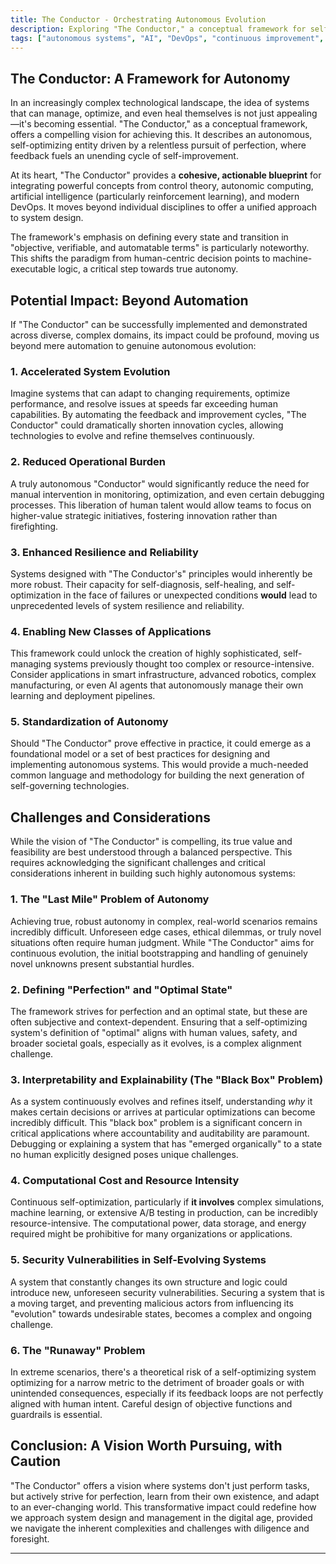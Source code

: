 ```yaml
---
title: The Conductor - Orchestrating Autonomous Evolution
description: Exploring "The Conductor," a conceptual framework for self-optimizing systems, and its potential to revolutionize how we build and manage complex technologies.
tags: ["autonomous systems", "AI", "DevOps", "continuous improvement", "system design"]
---
```


## The Conductor: A Framework for Autonomy

In an increasingly complex technological landscape, the idea of systems that can manage, optimize, and even heal themselves is not just appealing—it's becoming essential. "The Conductor," as a conceptual framework, offers a compelling vision for achieving this. It describes an autonomous, self-optimizing entity driven by a relentless pursuit of perfection, where feedback fuels an unending cycle of self-improvement.

At its heart, "The Conductor" provides a **cohesive, actionable blueprint** for integrating powerful concepts from control theory, autonomic computing, artificial intelligence (particularly reinforcement learning), and modern DevOps. It moves beyond individual disciplines to offer a unified approach to system design.

The framework's emphasis on defining every state and transition in "objective, verifiable, and automatable terms" is particularly noteworthy. This shifts the paradigm from human-centric decision points to machine-executable logic, a critical step towards true autonomy.

## Potential Impact: Beyond Automation

If "The Conductor" can be successfully implemented and demonstrated across diverse, complex domains, its impact could be profound, moving us beyond mere automation to genuine autonomous evolution:

### 1. Accelerated System Evolution
Imagine systems that can adapt to changing requirements, optimize performance, and resolve issues at speeds far exceeding human capabilities. By automating the feedback and improvement cycles, "The Conductor" could dramatically shorten innovation cycles, allowing technologies to evolve and refine themselves continuously.

### 2. Reduced Operational Burden
A truly autonomous "Conductor" would significantly reduce the need for manual intervention in monitoring, optimization, and even certain debugging processes. This liberation of human talent would allow teams to focus on higher-value strategic initiatives, fostering innovation rather than firefighting.

### 3. Enhanced Resilience and Reliability
Systems designed with "The Conductor's" principles would inherently be more robust. Their capacity for self-diagnosis, self-healing, and self-optimization in the face of failures or unexpected conditions **would** lead to unprecedented levels of system resilience and reliability.

### 4. Enabling New Classes of Applications
This framework could unlock the creation of highly sophisticated, self-managing systems previously thought too complex or resource-intensive. Consider applications in smart infrastructure, advanced robotics, complex manufacturing, or even AI agents that autonomously manage their own learning and deployment pipelines.

### 5. Standardization of Autonomy
Should "The Conductor" prove effective in practice, it could emerge as a foundational model or a set of best practices for designing and implementing autonomous systems. This would provide a much-needed common language and methodology for building the next generation of self-governing technologies.

## Challenges and Considerations

While the vision of "The Conductor" is compelling, its true value and feasibility are best understood through a balanced perspective. This requires acknowledging the significant challenges and critical considerations inherent in building such highly autonomous systems:

### 1. The "Last Mile" Problem of Autonomy
Achieving true, robust autonomy in complex, real-world scenarios remains incredibly difficult. Unforeseen edge cases, ethical dilemmas, or truly novel situations often require human judgment. While "The Conductor" aims for continuous evolution, the initial bootstrapping and handling of genuinely novel unknowns present substantial hurdles.

### 2. Defining "Perfection" and "Optimal State"
The framework strives for perfection and an optimal state, but these are often subjective and context-dependent. Ensuring that a self-optimizing system's definition of "optimal" aligns with human values, safety, and broader societal goals, especially as it evolves, is a complex alignment challenge.

### 3. Interpretability and Explainability (The "Black Box" Problem)
As a system continuously evolves and refines itself, understanding *why* it makes certain decisions or arrives at particular optimizations can become incredibly difficult. This "black box" problem is a significant concern in critical applications where accountability and auditability are paramount. Debugging or explaining a system that has "emerged organically" to a state no human explicitly designed poses unique challenges.

### 4. Computational Cost and Resource Intensity
Continuous self-optimization, particularly if **it involves** complex simulations, machine learning, or extensive A/B testing in production, can be incredibly resource-intensive. The computational power, data storage, and energy required might be prohibitive for many organizations or applications.

### 5. Security Vulnerabilities in Self-Evolving Systems
A system that constantly changes its own structure and logic could introduce new, unforeseen security vulnerabilities. Securing a system that is a moving target, and preventing malicious actors from influencing its "evolution" towards undesirable states, becomes a complex and ongoing challenge.

### 6. The "Runaway" Problem
In extreme scenarios, there's a theoretical risk of a self-optimizing system optimizing for a narrow metric to the detriment of broader goals or with unintended consequences, especially if its feedback loops are not perfectly aligned with human intent. Careful design of objective functions and guardrails is essential.

## Conclusion: A Vision Worth Pursuing, with Caution

"The Conductor" offers a vision where systems don't just perform tasks, but actively strive for perfection, learn from their own existence, and adapt to an ever-changing world. This transformative impact could redefine how we approach system design and management in the digital age, provided we navigate the inherent complexities and challenges with diligence and foresight.

---
